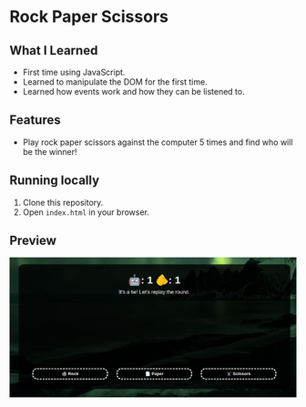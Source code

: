 # Rock Paper Scissors

## What I Learned

- First time using JavaScript.
- Learned to manipulate the DOM for the first time.
- Learned how events work and how they can be listened to.

## Features

- Play rock paper scissors against the computer 5 times and find who will be the winner!

## Running locally

1. Clone this repository.
2. Open `index.html` in your browser.

## Preview

![preview](preview.png)
